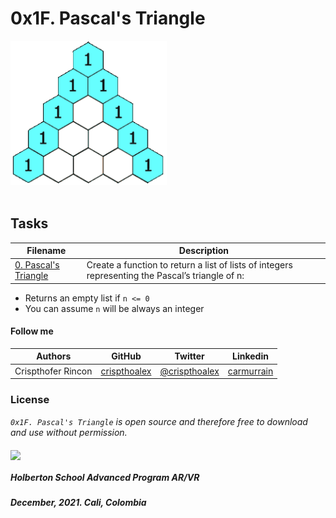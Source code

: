 # 0x1F. Pascal's Triangle

<img src="./PascalTriangleAnimated2.gif" width="250" height="auto">
<br>
<br>



## Tasks

| **Filename** | **Description** |
|---|---|
| [0. Pascal's Triangle](./0-pascal_triangle.py) | Create a function to return a list of lists of integers representing the Pascal’s triangle of n: |

<ul>
    <li>Returns an empty list if <code>n &lt;= 0</code></li>
    <li>You can assume <code>n</code> will be always an integer</li>
</ul>


#### Follow me

| Authors | GitHub | Twitter | Linkedin |
| :---: | :---: | :---: | :---: |
| Crispthofer Rincon | [crispthoalex](https://github.com/crispthoalex) | [@crispthoalex](https://twitter.com/crispthoalex) | [carmurrain](https://www.linkedin.com/in/carmurrain) |

### License
*`0x1F. Pascal's Triangle` is open source and therefore free to download and use without permission.*

<a href="url"><img src="https://theme.zdassets.com/theme_assets/2439906/391a1b5058281ff9c224e2dadc38ea90659556ba.png" align="middle" width="80" height="auto"></a>

##### Holberton School  Advanced Program  AR/VR
##### December, 2021. Cali, Colombia
